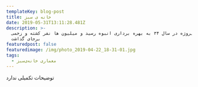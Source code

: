 ```yaml
---
templateKey: blog-post
title: خانه ی سبز
date: 2019-05-31T13:11:28.481Z
description: >-
  این پروژه در سال ۳۴ به بهره برداری انبوه رسید و میلیون ها نفر کشته و زخمی
  برجای گذاشت
featuredpost: false
featuredimage: /img/photo_2019-04-22_18-31-01.jpg
tags:
  - معماری خانه‌ی‌سبز
---
```

توضیحات تکمیلی ندارد
